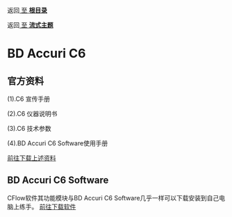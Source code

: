 返回[ 至 **根目录**](../../../README.md)

返回[ 至 **流式主题**](../facscontent.md)

# BD Accuri C6
## 官方资料
(1).C6 宣传手册

(2).C6 仪器说明书

(3).C6 技术参数

(4).BD Accuri C6 Software使用手册

 [前往下载上述资料](http://pan.baidu.com/s/1pKIOP9D)
 ## BD Accuri C6 Software
 CFlow软件其功能模块与BD Accuri C6 Software几乎一样可以下载安装到自己电脑上练手。
 [前往下载软件](http://pan.baidu.com/s/1slpUI7N)  